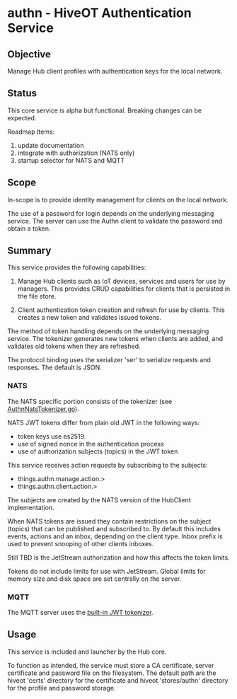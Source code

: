 # authn - HiveOT Authentication Service


## Objective

Manage Hub client profiles with authentication keys for the local network.

## Status

This core service is alpha but functional. Breaking changes can be expected.

Roadmap Items:
1. update documentation
2. integrate with authorization (NATS only)
3. startup selector for NATS and MQTT 

## Scope

In-scope is to provide identity management for clients on the local network.

The use of a password for login depends on the underlying messaging service. The server can use the Authn client to validate the password and obtain a token.


## Summary

This service provides the following capabilities:
1. Manage Hub clients such as IoT devices, services and users for use by managers. This provides CRUD capabilities for clients that is persisted in the file store.

2. Client authentication token creation and refresh for use by clients. This creates a new token and validates issued tokens.

The method of token handling depends on the underlying messaging service. The tokenizer generates new tokens when clients are added, and validates old tokens when they are refreshed.

The protocol binding uses the serializer 'ser' to serialize requests and responses. The default is JSON.

### NATS

The NATS specific portion consists of the tokenizer (see [AuthnNatsTokenizer.go](authnnats/AuthnNatsTokenizer.go)). 

NATS JWT tokens differ from plain old JWT in the following ways:
* token keys use es2519.
* use of signed nonce in the authentication process
* use of authorization subjects (topics) in the JWT token

This service receives action requests by subscribing to the subjects: 
* things.authn.manage.action.>
* things.authn.client.action.>

The subjects are created by the NATS version of the HubClient implementation.

When NATS tokens are issued they contain restrictions on the subject (topics) that can be published and subscribed to. By default this includes events, actions and an inbox, depending on the client type. Inbox prefix is used to prevent snooping of other clients inboxes.

Still TBD is the JetStream authorization and how this affects the token limits.

Tokens do not include limits for use with JetStream. Global limits for memory size and disk space are set centrally on the server.  

### MQTT

The MQTT server uses the [built-in JWT tokenizer](authnservice/AuthnServiceTokenizer.go). 

## Usage
This service is included and launcher by the Hub core.

To function as intended, the service must store a CA certificate, server certificate and password file on the filesystem. The default path are the hiveot 'certs' directory for the certificate and hiveot 'stores/authn' directory for the profile and password storage.

